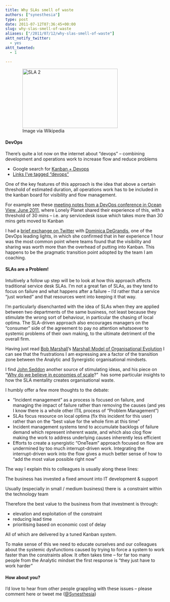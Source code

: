 ```yaml
---
title: Why SLAs smell of waste
authors: ["synesthesia"]
type: post
date: 2011-07-12T07:36:45+00:00
slug: why-slas-smell-of-waste 
aliases: ["/2011/07/12/why-slas-smell-of-waste"]
aktt_notify_twitter:
  - yes
aktt_tweeted:
  - 1

---
```

<div class="zemanta-img" style="margin: 1em; display: block;">
  <figure style="width: 300px" class="wp-caption aligncenter"><a href="https://commons.wikipedia.org/wiki/File:SLA_2.JPG"><img title="SLA 2" src="https://www.synesthesia.co.uk/blog/wp-content/uploads/2011/07/300px-SLA_21.jpg" alt="SLA 2" width="300" height="187" /></a><figcaption class="wp-caption-text">Image via Wikipedia</figcaption></figure>
</div>

#### 

#### DevOps

There’s quite a lot now on the internet about “devops” – combining development and operations work to increase flow and reduce problems

  * Google search for <a href="https://www.google.co.uk/search?sourceid=chrome&ie=UTF-8&q=kanban+devops" target="_blank">Kanban + Devops</a>
  * <a href="https://www.delicious.com/synesthesia/devops" target="_blank">Links I’ve tagged “devops”</a>

One of the key features of this approach is the idea that above a certain threshold of estimated duration, all operations work has to be included in the kanban board for visibility and flow management.

For example see these <a href="https://docs.google.com/document/d/1gN-MZylxh72m9mCNo5oUCoWZXme4VtMIFf2ft3q1n7s/mobilebasic?authkey=CN_w1lo&pli=1&hl=en_US" target="_blank">meeting notes from a DevOps conference in Ocean View, June 2011</a>, where Lonely Planet shared their experience of this, with a threshold of 30 mins – i.e. any servicedesk issue which takes more than 30 mins gets moved to Kanban

I had a <a href="https://twitter.com/#!/dominicad/status/90507189810233344" target="_blank">brief exchange on Twitter</a> with <a href="https://twitter.com/#!/dominicad" target="_blank">Dominica DeGrandis</a>, one of the DevOps leading lights, in which she confirmed that in her experience 1 hour was the most common point where teams found that the visibility and sharing was worth more than the overhead of putting into Kanban. This happens to be the pragmatic transition point adopted by the team I am coaching.

#### SLAs are a Problem!

Intuitively a follow up step will be to look at how this approach affects traditional service desk SLAs. I’m not a great fan of SLAs, as they tend to focus on failure and what happens after a failure – I’d rather that a service “just worked” and that resources went into keeping it that way.

I’m particularly disenchanted with the idea of SLAs when they are applied between two departments of the same business, not least because they stimulate the wrong sort of behaviour, in particular the chasing of local optima. The SLA-driven approach also encourages managers on the “consumer” side of the agreement to pay no attention whatsoever to systemic problems of their own making, to the ultimate detriment of the overall firm.

Having just read [Bob Marshall][1]’s [Marshall Model of Organisational Evolution][2] I can see that the frustrations I am expressing are a factor of the transition zone between the Analytic and Synergistic organisational mindsets.

I find [John Seddon][3] another source of stimulating ideas, and his piece on “[Why do we believe in economies of scale][4]?”  has some particular insights to how the SLA mentality creates organisational waste.

I humbly offer a few more thoughts to the debate:

  * “Incident management” as a process is focused on failure, and managing the impact of failure rather than removing the causes (and yes I know there is a whole other ITIL process of &#8220;Problem Management&#8221;)
  * SLAs focus resource on local optima (fix this incident for this user) rather than on the “best value for the whole firm at this time”
  * Incident management systems tend to accumulate backlogs of failure demand which represent inherent waste, and which also clog flow making the work to address underlying causes inherently less efficient
  * Efforts to create a synergistic “OneTeam” approach focused on flow are undermined by too much interrupt-driven work. Integrating the interrupt-driven work into the flow gives a much better sense of how to “add the most value possible right now”

The way I explain this to colleagues is usually along these lines:

The business has invested a fixed amount into IT development & support

Usually (especially in small / medium business) there is  a constraint within the technology team

Therefore the best value to the business from that investment is through:

  * elevation and exploitation of the constraint
  * reducing lead time
  * prioritising based on economic cost of delay

All of which are delivered by a tuned Kanban system.

To make sense of this we need to educate ourselves and our colleagues about the systemic dysfunctions caused by trying to force a system to work faster than the constraints allow. It often takes time &#8211; for far too many people from the Analytic mindset the first response is &#8220;they just have to work harder&#8221;

#### How about you?

I&#8217;d love to hear from other people grappling with these issues &#8211; please comment here or tweet me ([@Synesthesia][5])

&nbsp;

<div class="zemanta-pixie" style="margin-top: 10px; height: 15px;">
  <img class="zemanta-pixie-img" style="border: none; float: right;" src="https://img.zemanta.com/pixy.gif?x-id=22db7d7d-2ec3-492f-ada6-24f0d5f74856" alt="" />
</div>

 [1]: https://twitter.com/#!/@flowchainsensei
 [2]: https://www.fallingblossoms.com/opinion/content?id=1006
 [3]: https://www.systemsthinking.co.uk/home.asp
 [4]: https://www.thesystemsthinkingreview.co.uk/index.php?pg=18&utwkstoryid=266
 [5]: https://twitter.com/#!/@synesthesia